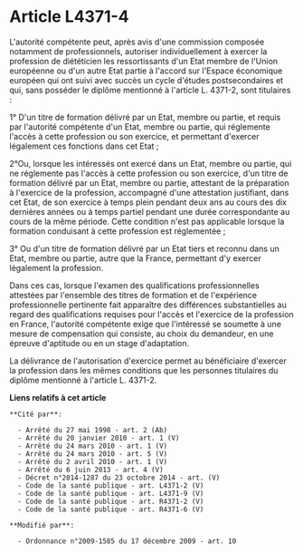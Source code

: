 # Article L4371-4

L'autorité compétente peut, après avis d'une commission composée notamment de professionnels, autoriser individuellement à
exercer la profession de diététicien les ressortissants d'un Etat membre de l'Union européenne ou d'un autre Etat partie à
l'accord sur l'Espace économique européen qui ont suivi avec succès un cycle d'études postsecondaires et qui, sans posséder
le diplôme mentionné à l'article L. 4371-2, sont titulaires : 

1° D'un titre de formation délivré par un Etat, membre ou partie, et requis par l'autorité compétente d'un Etat, membre ou
partie, qui réglemente l'accès à cette profession ou son exercice, et permettant d'exercer légalement ces fonctions dans cet
Etat ; 

2°Ou, lorsque les intéressés ont exercé dans un Etat, membre ou partie, qui ne réglemente pas l'accès à cette profession ou
son exercice, d'un titre de formation délivré par un Etat, membre ou partie, attestant de la préparation à l'exercice de la
profession, accompagné d'une attestation justifiant, dans cet Etat, de son exercice à temps plein pendant deux ans au cours
des dix dernières années ou à temps partiel pendant une durée correspondante au cours de la même période. Cette condition
n'est pas applicable lorsque la formation conduisant à cette profession est réglementée ;  

3° Ou d'un titre de formation délivré par un Etat tiers et reconnu dans un Etat, membre ou partie, autre que la France,
permettant d'y exercer légalement la profession. 

Dans ces cas, lorsque l'examen des qualifications professionnelles attestées par l'ensemble des titres de formation et de
l'expérience professionnelle pertinente fait apparaître des différences substantielles au regard des qualifications requises
pour l'accès et l'exercice de la profession en France, l'autorité compétente exige que l'intéressé se soumette à une mesure
de compensation qui consiste, au choix du demandeur, en une épreuve d'aptitude ou en un stage d'adaptation. 

La délivrance de l'autorisation d'exercice permet au bénéficiaire d'exercer la profession dans les mêmes conditions que les
personnes titulaires du diplôme mentionné à l'article L. 4371-2.

**Liens relatifs à cet article**

	**Cité par**:

	  - Arrêté du 27 mai 1998 - art. 2 (Ab)
	  - Arrêté du 20 janvier 2010 - art. 1 (V)
	  - Arrêté du 24 mars 2010 - art. 1 (V)
	  - Arrêté du 24 mars 2010 - art. 5 (V)
	  - Arrêté du 2 avril 2010 - art. 1 (V)
	  - Arrêté du 6 juin 2013 - art. 4 (V)
	  - Décret n°2014-1287 du 23 octobre 2014 - art. (V)
	  - Code de la santé publique - art. L4371-2 (V)
	  - Code de la santé publique - art. L4371-9 (V)
	  - Code de la santé publique - art. R4371-2 (V)
	  - Code de la santé publique - art. R4371-6 (V)

	**Modifié par**:

	  - Ordonnance n°2009-1585 du 17 décembre 2009 - art. 10

